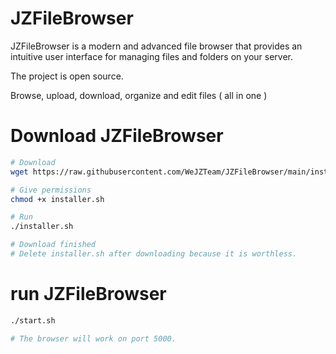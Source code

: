 # JZFileBrowser
JZFileBrowser is a modern and advanced file browser that provides an intuitive user interface for managing files and folders on your server.

The project is open source.

Browse, upload, download, organize and edit files ( all in one )

# Download JZFileBrowser
  
```bash
# Download
wget https://raw.githubusercontent.com/WeJZTeam/JZFileBrowser/main/installer.sh

# Give permissions
chmod +x installer.sh

# Run
./installer.sh

# Download finished
# Delete installer.sh after downloading because it is worthless.
```

# run JZFileBrowser
  
```bash
./start.sh

# The browser will work on port 5000.
```

